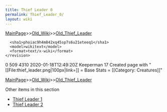 ```yaml
---
title: Thief Leader 0
permalink: Thief_Leader_0/
layout: wiki
---
```


[MainPage](/keeperrl_wiki/ "wikilink")>>[Old_Wiki](/keeperrl_wiki/Old_Wiki "wikilink")>>[Old_Thief_Leader](/keeperrl_wiki/Old_Thief_Leader "wikilink")

      <sha1>phoiac9h4m842xq45sp7s6u21eteeq1</sha1>
      <model>wikitext</model>
      <format>text/x-wiki</format>
    </revision>
  </page>
  <page>
    <title>Thief Leader</title>
    <ns>0</ns>
    <id>509</id>
    <revision>
      <id>4310</id>
      <timestamp>2020-01-18T12:49:20Z</timestamp>
      <contributor>
        <username>Keeperman</username>
        <id>17</id>
      </contributor>
      <comment>Created page with &quot;[[File:thief_leader.png|100px|link=]]  = Base Stats =  [[Category: Creatures]]&quot;</comment>
      

[MainPage](/keeperrl_wiki/ "wikilink")>>[Old_Wiki](/keeperrl_wiki/Old_Wiki "wikilink")>>[Old_Thief_Leader](/keeperrl_wiki/Old_Thief_Leader "wikilink")

Other items in this section
-    [Thief Leader 1](/keeperrl_wiki/Thief_Leader_1 "wikilink")
-    [Thief Leader 2](/keeperrl_wiki/Thief_Leader_2 "wikilink")
